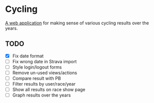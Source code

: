 # Cycling

[A web application](http://cycling.harris.org.nz) for making sense of various cycling results over the years.

## TODO
- [X] Fix date format
- [ ] Fix wrong date in Strava import
- [ ] Style login/logout forms
- [ ] Remove un-used views/actions
- [ ] Compare result with PB
- [ ] Filter results by user/race/year
- [ ] Show all results on race show page
- [ ] Graph results over the years
